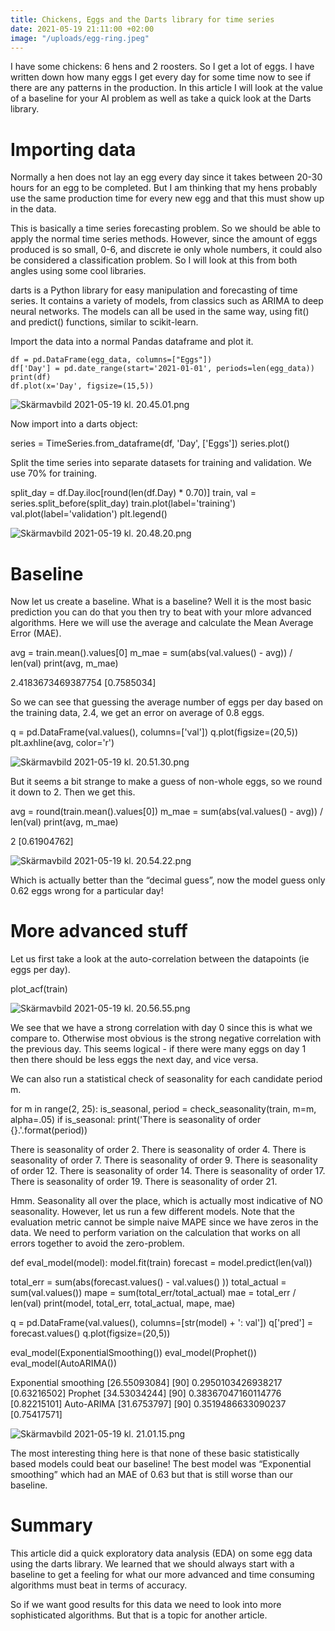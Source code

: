 ```yaml
---
title: Chickens, Eggs and the Darts library for time series
date: 2021-05-19 21:11:00 +02:00
image: "/uploads/egg-ring.jpeg"
---
```


I have some chickens: 6 hens and 2 roosters. So I get a lot of eggs. I have written down how many eggs I get every day for some time now to see if there are any patterns in the production.
In this article I will look at the value of a baseline for your AI problem as well as take a quick look at the Darts library.


# Importing data

Normally a hen does not lay an egg every day since it takes between 20-30 hours for an egg to be completed. But I am thinking that my hens probably use the same production time for every new egg and that this must show up in the data.

This is basically a time series forecasting problem. So we should be able to apply the normal time series methods. However, since the amount of eggs produced is so small, 0-6, and discrete ie only whole numbers, it could also be considered a classification problem.
So I will look at this from both angles using some cool libraries.

darts is a Python library for easy manipulation and forecasting of time series. It contains a variety of models, from classics such as ARIMA to deep neural networks. The models can all be used in the same way, using fit() and predict() functions, similar to scikit-learn.


Import the data into a normal Pandas dataframe and plot it.

 
    df = pd.DataFrame(egg_data, columns=["Eggs"])
    df['Day'] = pd.date_range(start='2021-01-01', periods=len(egg_data))
    print(df)
    df.plot(x='Day', figsize=(15,5))

![Skärmavbild 2021-05-19 kl. 20.45.01.png](/uploads/Ska%CC%88rmavbild%202021-05-19%20kl.%2020.45.01.png)


Now import into a darts object:

 
series = TimeSeries.from_dataframe(df, 'Day', ['Eggs'])
series.plot()


Split the time series into separate datasets for training and validation. We use 70% for training.

split_day = df.Day.iloc[round(len(df.Day) * 0.70)]
train, val = series.split_before(split_day)
train.plot(label='training')
val.plot(label='validation')
plt.legend()

![Skärmavbild 2021-05-19 kl. 20.48.20.png](/uploads/Ska%CC%88rmavbild%202021-05-19%20kl.%2020.48.20.png)


# Baseline

Now let us create a baseline. What is a baseline? Well it is the most basic prediction you can do that you then try to beat with your mlore advanced algorithms. Here we will use the average and calculate the Mean Average Error (MAE).

avg = train.mean().values[0]
m_mae = sum(abs(val.values() - avg)) / len(val)
print(avg, m_mae)

2.4183673469387754 [0.7585034]

So we can see that guessing the average number of eggs per day based on the training data, 2.4, we get an error on average of 0.8 eggs.

q = pd.DataFrame(val.values(), columns=['val'])
q.plot(figsize=(20,5))
plt.axhline(avg, color='r')

![Skärmavbild 2021-05-19 kl. 20.51.30.png](/uploads/Ska%CC%88rmavbild%202021-05-19%20kl.%2020.51.30.png)


But it seems a bit strange to make a guess of non-whole eggs, so we round it down to 2. Then we get this.

avg = round(train.mean().values[0])
m_mae = sum(abs(val.values() - avg)) / len(val)
print(avg, m_mae)

2 [0.61904762]


![Skärmavbild 2021-05-19 kl. 20.54.22.png](/uploads/Ska%CC%88rmavbild%202021-05-19%20kl.%2020.54.22.png)

Which is actually better than the “decimal guess”, now the model guess only 0.62 eggs wrong for a particular day!

# More advanced stuff

Let us first take a look at the auto-correlation between the datapoints (ie eggs per day).

plot_acf(train)


![Skärmavbild 2021-05-19 kl. 20.56.55.png](/uploads/Ska%CC%88rmavbild%202021-05-19%20kl.%2020.56.55.png)

We see that we have a strong correlation with day 0 since this is what we compare to. Otherwise most obvious is the strong negative correlation with the previous day. This seems logical - if there were many eggs on day 1 then there should be less eggs the next day, and vice versa.

We can also run a statistical check of seasonality for each candidate period m.

for m in range(2, 25):
   is_seasonal, period = check_seasonality(train, m=m, alpha=.05)
   if is_seasonal:
       print('There is seasonality of order {}.'.format(period))

There is seasonality of order 2.
There is seasonality of order 4.
There is seasonality of order 7.
There is seasonality of order 9.
There is seasonality of order 12.
There is seasonality of order 14.
There is seasonality of order 17.
There is seasonality of order 19.
There is seasonality of order 21.

Hmm. Seasonality all over the place, which is actually most indicative of NO seasonality.
However, let us run a few different models. Note that the evaluation metric cannot be simple naive MAPE since we have zeros in the data. We need to perform variation on the calculation that works on all errors together to avoid the zero-problem.

def eval_model(model):
   model.fit(train)
   forecast = model.predict(len(val))
 
   total_err = sum(abs(forecast.values() - val.values() ))
   total_actual = sum(val.values())
   mape =  sum(total_err/total_actual)
   mae = total_err / len(val)
   print(model,  total_err, total_actual, mape, mae)
 
   q = pd.DataFrame(val.values(), columns=[str(model) + ': val'])
   q['pred'] = forecast.values()
   q.plot(figsize=(20,5))
 
 
eval_model(ExponentialSmoothing())
eval_model(Prophet())
eval_model(AutoARIMA())


Exponential smoothing [26.55093084] [90] 0.2950103426938217 [0.63216502]
Prophet [34.53034244] [90] 0.38367047160114776 [0.82215101]
Auto-ARIMA [31.6753797] [90] 0.3519486633090237 [0.75417571]


![Skärmavbild 2021-05-19 kl. 21.01.15.png](/uploads/Ska%CC%88rmavbild%202021-05-19%20kl.%2021.01.15.png)

The most interesting thing here is that none of these basic statistically based models could beat our baseline! The best model was “Exponential smoothing” which had an MAE of 0.63 but that is still worse than our baseline. 


# Summary
This article did a quick exploratory data analysis (EDA) on some egg data using the darts library. We learned that we should always start with a baseline to get a feeling for what our more advanced and time consuming algorithms must beat in terms of accuracy.
  
So if we want good results for this data we need to look into more sophisticated algorithms. But that is a topic for another article. 
